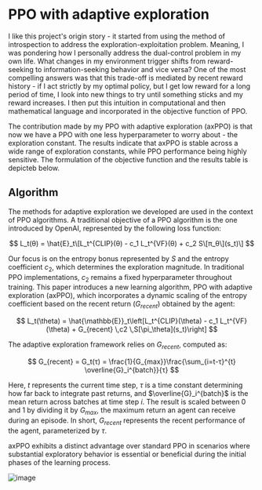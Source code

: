 # PPO with adaptive exploration

I like this project's origin story - it started from using the method of introspection to address the exploration-exploitation problem. Meaning, I was pondering how I personally address the dual-control problem in my own life. What changes in my environment trigger shifts from reward-seeking to information-seeking behavior and vice versa? One of the most compelling answers was that this trade-off is mediated by recent reward history - if I act strictly by my optimal policy, but I get low reward for a long period of time, I look into new things to try until something sticks and my reward increases. I then put this intuition in computational and then mathematical language and incorporated in the objective function of PPO.

The contribution made by my PPO with adaptive exploration (axPPO) is that now we have a PPO with one less hyperparameter to worry about - the exploration constant. The results indicate that axPPO is stable across a wide range of exploration constants, while PPO performance being highly sensitive. The formulation of the objective function and the results table is depicteb below.

## Algorithm
The methods for adaptive exploration we developed are used in the context of PPO algorithms. A traditional objective of a PPO algorithm is the one introduced by 
OpenAI, represented by the following loss function:

$$
L_t(θ) = \hat{E}_t\[L_t^{CLIP}(θ) - c_1 L_t^{VF}(θ) + c_2 S\[π_θ\](s_t)\]
$$

Our focus is on the entropy bonus represented by $S$ and the entropy coefficient $c_2$, which determines the exploration magnitude. In traditional PPO implementations, $c_2$ remains a fixed hyperparameter throughout training. This paper introduces a new learning algorithm, PPO with adaptive exploration (axPPO), which incorporates a dynamic scaling of the entropy coefficient based on the recent return ($G_{recent}$) obtained by the agent:

$$
L_t(\theta) = \hat{\mathbb{E}}_t\left[L_t^{CLIP}(\theta) - c_1 L_t^{VF}(\theta) + G_{recent} \,c2 \,S[\pi_\theta](s_t)\right]
$$

The adaptive exploration framework relies on $G_{recent}$, computed as:

$$
G_{recent} = G_t(τ) = \frac{1}{G_{max}}\frac{\sum_{i=t-τ}^{t} \overline{G}_i^{batch}}{τ}
$$

Here, $t$ represents the current time step, $\tau$ is a time constant determining how far back to integrate past returns, and $\overline{G}_i^{batch}$ is the mean return across batches at time step $i$. The result is scaled between 0 and 1 by dividing it by $G_{max}$, the maximum return an agent can receive during an episode. In short, $G_{recent}$ represents the recent performance of the agent, parameterized by $\tau$.


axPPO exhibits a distinct advantage over standard PPO in scenarios where substantial exploratory behavior is essential or beneficial during the initial phases of the learning process.


![image](https://github.com/AndreiLix/axPPO/assets/94043928/e98f4344-d023-4ed8-8142-01433abf4f8c)

